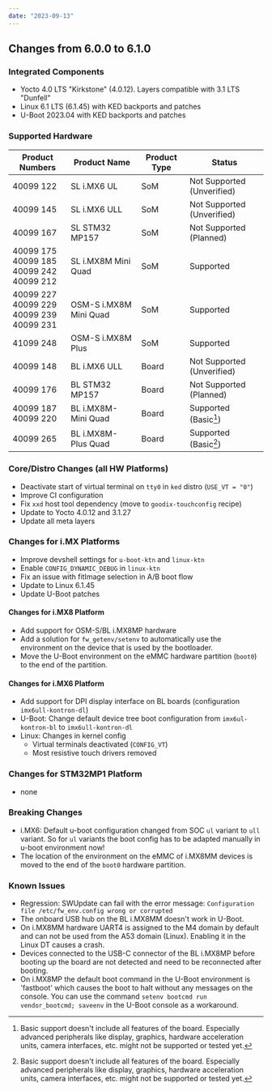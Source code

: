 ```yaml
---
date: "2023-09-13"
---
```

## Changes from 6.0.0 to 6.1.0

### Integrated Components

* Yocto 4.0 LTS "Kirkstone" (4.0.12). Layers compatible with 3.1 LTS "Dunfell"
* Linux 6.1 LTS (6.1.45) with KED backports and patches
* U-Boot 2023.04 with KED backports and patches

### Supported Hardware

| Product Numbers | Product Name | Product Type | Status |
| --------------- | ------------ | ------------ | ------ |
| 40099 122 | SL i.MX6 UL | SoM | Not Supported (Unverified) |
| 40099 145 | SL i.MX6 ULL | SoM | Not Supported (Unverified) |
| 40099 167 | SL STM32 MP157 | SoM | Not Supported (Planned) |
| 40099 175<br>40099 185<br>40099 242<br>40099 212 | SL i.MX8M Mini Quad | SoM | Supported |
| 40099 227<br>40099 229<br>40099 239<br>40099 231 | OSM-S i.MX8M Mini Quad | SoM | Supported |
| 41099 248 | OSM-S i.MX8M Plus | SoM | Supported |
| 40099 148 | BL i.MX6 ULL | Board | Not Supported (Unverified) |
| 40099 176 | BL STM32 MP157 | Board | Not Supported (Planned) |
| 40099 187<br>40099 220 | BL i.MX8M-Mini Quad | Board | Supported (Basic[^1]) |
| 40099 265 | BL i.MX8M-Plus Quad | Board | Supported (Basic[^1]) |

### Core/Distro Changes (all HW Platforms)

* Deactivate start of virtual terminal on `tty0` in `ked` distro (`USE_VT =
  "0"`)
* Improve CI configuration
* Fix `xxd` host tool dependency (move to `goodix-touchconfig` recipe)
* Update to Yocto 4.0.12 and 3.1.27
* Update all meta layers

### Changes for i.MX Platforms

* Improve devshell settings for `u-boot-ktn` and `linux-ktn`
* Enable `CONFIG_DYNAMIC_DEBUG` in `linux-ktn`
* Fix an issue with fitImage selection in A/B boot flow
* Update to Linux 6.1.45
* Update U-Boot patches

#### Changes for i.MX8 Platform

* Add support for OSM-S/BL i.MX8MP hardware
* Add a solution for `fw_getenv/setenv` to automatically use the environment
  on the device that is used by the bootloader.
* Move the U-Boot environment on the eMMC hardware partition (`boot0`) to the
  end of the partition.

#### Changes for i.MX6 Platform

* Add support for DPI display interface on BL boards (configuration
  `imx6ull-kontron-dl`)
* U-Boot: Change default device tree boot configuration from `imx6ul-kontron-bl`
  to `imx6ull-kontron-dl`
* Linux: Changes in kernel config
  * Virtual terminals deactivated (`CONFIG_VT`)
  * Most resistive touch drivers removed

### Changes for STM32MP1 Platform

* none

### Breaking Changes

* i.MX6: Default u-boot configuration changed from SOC `ul` variant to `ull`
  variant. So for `ul` variants the boot config has to be adapted manually in
  u-boot environment now!
* The location of the environment on the eMMC of i.MX8MM devices is moved to
  the end of the `boot0` hardware partition.

### Known Issues

* Regression: SWUpdate can fail with the error message:
  `Configuration file /etc/fw_env.config wrong or corrupted`
* The onboard USB hub on the BL i.MX8MM doesn't work in U-Boot.
* On i.MX8MM hardware UART4 is assigned to the M4 domain by default and can not
  be used from the A53 domain (Linux). Enabling it in the Linux DT causes a
  crash.
* Devices connected to the USB-C connector of the BL i.MX8MP before booting up
  the board are not detected and need to be reconnected after booting.
* On i.MX8MP the default boot command in the U-Boot environment is 'fastboot'
  which causes the boot to halt without any messages on the console. You can
  use the command `setenv bootcmd run vendor_bootcmd; saveenv` in the U-Boot
  console as a workaround.

[^1]: Basic support doesn't include all features of the board. Especially
      advanced peripherals like display, graphics, hardware acceleration units,
      camera interfaces, etc. might not be supported or tested yet.
